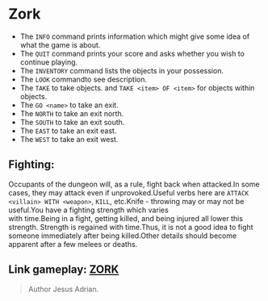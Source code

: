 # Zork
 - The `INFO` command prints information which might give some idea of what the game is about.
 - The `QUIT` command prints your score and asks whether you wish to continue playing.
 - The `INVENTORY` command lists the objects in your possession.
 - The `LOOK` commandto see description.
 - The `TAKE` to take objects. and `TAKE <item> OF <item>` for objects within objects.
 - The `GO <name>` to take an exit.
 - The  `NORTH` to take an exit north.
 - The  `SOUTH` to take an exit south.
 - The  `EAST` to take an exit east.
 - The  `WEST` to take an exit west.

## Fighting:
 Occupants of the dungeon will, as a rule, fight back when attacked.In some cases, they may 
 attack even if unprovoked.Useful verbs here are `ATTACK <villain> WITH <weapon>`, `KILL`, 
 etc.Knife - throwing may or may not be useful.You have a fighting strength which varies  
 with time.Being in a fight, getting killed, and being injured all lower this strength. 
 Strength is regained with time.Thus, it is not a good idea to fight someone immediately
 after being killed.Other details should become apparent after a few melees or deaths.



## Link gameplay: [ZORK][Link]
[Link]:https://youtu.be/s05lgtm3x2Q

> Author Jesus Adrian.